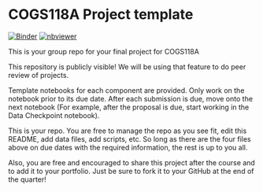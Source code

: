 # COGS118A Project template
[![Binder](https://mybinder.org/badge_logo.svg)](https://mybinder.org/v2/gh/COGS118A/Group028-Sp22.git/HEAD)
[![nbviewer](https://raw.githubusercontent.com/jupyter/design/master/logos/Badges/nbviewer_badge.svg)](https://nbviewer.org/github/COGS118A/Group028-Sp22) 

This is your group repo for your final project for COGS118A

This repository is publicly visible! We will be using that feature to do peer review of projects.

Template notebooks for each component are provided. Only work on the notebook prior to its due date. After each submission is due, move onto the next notebook (For example, after the proposal is due, start working in the Data Checkpoint notebook).

This is your repo. You are free to manage the repo as you see fit, edit this README, add data files, add scripts, etc. So long as there are the four files above on due dates with the required information, the rest is up to you all.

Also, you are free and encouraged to share this project after the course and to add it to your portfolio. Just be sure to fork it to your GitHub at the end of the quarter!
